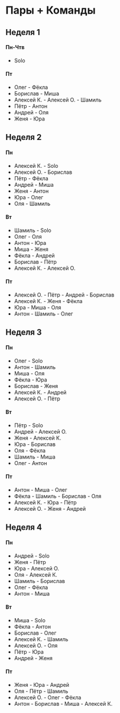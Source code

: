# Пары + Команды

## Неделя 1

#### Пн-Чтв
- Solo

#### Пт
- Олег - Фёкла
- Борислав - Миша
- Алексей К. - Алексей О. - Шамиль
- Пётр - Антон
- Андрей - Оля
- Женя - Юра


## Неделя 2

#### Пн
- Алексей К. - Solo
- Алексей О. - Борислав
- Пётр - Фёкла
- Андрей - Миша
- Женя - Антон
- Юра - Олег
- Оля - Шамиль

#### Вт
- Шамиль - Solo
- Олег - Оля
- Антон - Юра
- Миша - Женя
- Фёкла - Андрей
- Борислав - Пётр
- Алексей К. - Алексей О.

#### Пт
- Алексей О. - Пётр - Андрей - Борислав
- Алексей К. - Женя - Фёкла
- Юра - Миша - Оля 
- Антон - Шамиль - Олег


## Неделя 3

#### Пн
- Олег - Solo
- Антон - Шамиль
- Миша - Оля
- Фёкла - Юра
- Борислав - Женя
- Алексей К. - Андрей
- Алексей О. - Пётр

#### Вт
- Пётр - Solo
- Андрей - Алексей О.
- Женя - Алексей К.
- Юра - Борислав
- Оля - Фёкла
- Шамиль - Миша
- Олег - Антон

#### Пт
- Антон - Миша - Олег
- Фёкла - Шамиль - Борислав - Оля
- Алексей К. - Юра - Пётр
- Алексей О. - Женя - Андрей


## Неделя 4

#### Пн
- Андрей - Solo
- Женя - Пётр
- Юра - Алексей О.
- Оля - Алексей К.
- Шамиль - Борислав
- Олег - Фёкла
- Антон - Миша

#### Вт
- Миша - Solo
- Фёкла - Антон
- Борислав - Олег
- Алексей К. - Шамиль
- Алексей О. - Оля
- Пётр - Юра
- Андрей - Женя

#### Пт
- Женя - Юра - Андрей
- Оля - Пётр - Шамиль 
- Алексей О. - Олег - Фёкла
- Антон - Борислав - Миша - Алексей К.
